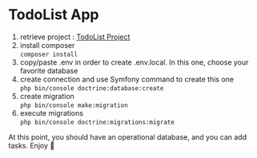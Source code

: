 TodoList App
=============

1. retrieve project : [TodoList Project](https://github.com/damizkrli/todolist.git)
2. install composer \
```composer install```
3. copy/paste .env in order to create .env.local. In this one, choose your 
favorite database
4. create connection and use Symfony command to create this one \
```php bin/console doctrine:database:create```
5. create migration \
```php bin/console make:migration```
6. execute migrations \
```php bin/console doctrine:migrations:migrate```

At this point, you should have an operational database, and you can add tasks. 
Enjoy 🖖
